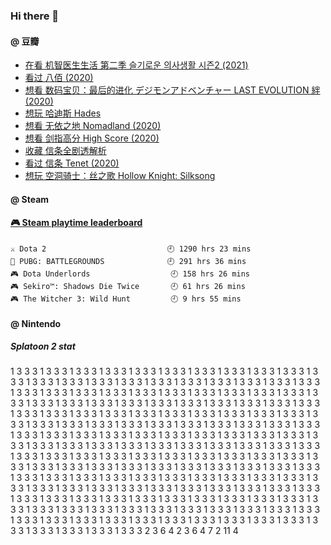 ### Hi there 👋

<!--
**dofine/dofine** is a ✨ _special_ ✨ repository because its `README.md` (this file) appears on your GitHub profile.

Here are some ideas to get you started:

- 🔭 I’m currently working on ...
- 🌱 I’m currently learning ...
- 👯 I’m looking to collaborate on ...
- 📫 How to reach me: ...
-->

#### @ 豆瓣
<!-- DOUBAN-ACTIVITIES:START -->
- [在看 机智医生生活 第二季 슬기로운 의사생활 시즌2‎ (2021)](https://www.douban.com/people/4612366/status/3480766334/)
- [看过 八佰‎ (2020)](https://www.douban.com/people/4612366/status/3237877414/)
- [想看 数码宝贝：最后的进化 デジモンアドベンチャー LAST EVOLUTION 絆‎ (2020)](https://www.douban.com/people/4612366/status/3155154023/)
- [想玩 哈迪斯 Hades](https://www.douban.com/people/4612366/status/3119716068/)
- [想看 无依之地 Nomadland‎ (2020)](https://www.douban.com/people/4612366/status/3104603749/)
- [想看 剑指高分 High Score‎ (2020)](https://www.douban.com/people/4612366/status/3096537527/)
- [收藏 信条全剧透解析](https://www.douban.com/people/4612366/status/3095501291/)
- [看过 信条 Tenet‎ (2020)](https://www.douban.com/people/4612366/status/3095492779/)
- [想玩 空洞骑士：丝之歌 Hollow Knight: Silksong](https://www.douban.com/people/4612366/status/3094250573/)
<!-- DOUBAN-ACTIVITIES:END -->

#### @ Steam
<!-- steam-box start -->
#### <a href="https://gist.github.com/f9d24328c5cf728a30e8451737ff5883" target="_blank">🎮 Steam playtime leaderboard</a>
```text
⚔️ Dota 2                           🕘 1290 hrs 23 mins
🍳 PUBG: BATTLEGROUNDS              🕘 291 hrs 36 mins
🎮 Dota Underlords                  🕘 158 hrs 26 mins
🎮 Sekiro™: Shadows Die Twice       🕘 61 hrs 26 mins
🎮 The Witcher 3: Wild Hunt         🕘 9 hrs 55 mins
```
<!-- Powered by https://github.com/YouEclipse/steam-box . -->
<!-- steam-box end -->

#### @ Nintendo
##### Splatoon 2 stat
<!-- SPLATOON-STAT:START -->
1	3	3	3
1	3	3	3
1	3	3	3
1	3	3	3
1	3	3	3
1	3	3	3
1	3	3	3
1	3	3	3
1	3	3	3
1	3	3	3
1	3	3	3
1	3	3	3
1	3	3	3
1	3	3	3
1	3	3	3
1	3	3	3
1	3	3	3
1	3	3	3
1	3	3	3
1	3	3	3
1	3	3	3
1	3	3	3
1	3	3	3
1	3	3	3
1	3	3	3
1	3	3	3
1	3	3	3
1	3	3	3
1	3	3	3
1	3	3	3
1	3	3	3
1	3	3	3
1	3	3	3
1	3	3	3
1	3	3	3
1	3	3	3
1	3	3	3
1	3	3	3
1	3	3	3
1	3	3	3
1	3	3	3
1	3	3	3
1	3	3	3
1	3	3	3
1	3	3	3
1	3	3	3
1	3	3	3
1	3	3	3
1	3	3	3
1	3	3	3
1	3	3	3
1	3	3	3
1	3	3	3
1	3	3	3
1	3	3	3
1	3	3	3
1	3	3	3
1	3	3	3
1	3	3	3
1	3	3	3
1	3	3	3
1	3	3	3
1	3	3	3
1	3	3	3
1	3	3	3
1	3	3	3
1	3	3	3
1	3	3	3
1	3	3	3
1	3	3	3
1	3	3	3
1	3	3	3
1	3	3	3
1	3	3	3
1	3	3	3
1	3	3	3
1	3	3	3
1	3	3	3
1	3	3	3
1	3	3	3
1	3	3	3
1	3	3	3
1	3	3	3
1	3	3	3
1	3	3	3
1	3	3	3
1	3	3	3
1	3	3	3
1	3	3	3
1	3	3	3
1	3	3	3
1	3	3	3
1	3	3	3
1	3	3	3
1	3	3	3
1	3	3	3
1	3	3	3
1	3	3	3
1	3	3	3
1	3	3	3
1	3	3	3
1	3	3	3
1	3	3	3
1	3	3	3
1	3	3	3
1	3	3	3
1	3	3	3
1	3	3	3
1	3	3	3
1	3	3	3
1	3	3	3
1	3	3	3
1	3	3	3
1	3	3	3
1	3	3	3
1	3	3	3
1	3	3	3
1	3	3	3
1	3	3	3
1	3	3	3
1	3	3	3
1	3	3	3
1	3	3	3
1	3	3	3
1	3	3	3
1	3	3	3
1	3	3	3
1	3	3	3
1	3	3	3
1	3	3	3
1	3	3	3
1	3	3	3
1	3	3	3
1	3	3	3
1	3	3	3
1	3	3	3
1	3	3	3
1	3	3	3
1	3	3	3
1	3	3	3
1	3	3	3
1	3	3	3
1	3	3	3
1	3	3	3
1	3	3	3
1	3	3	3
1	3	3	3
1	3	3	3
1	3	3	3
1	3	3	3
1	3	3	3
1	3	3	3
1	3	3	3
1	3	3	3
1	3	3	3
1	3	3	3
1	3	3	3
1	3	3	3
1	3	3	3
1	3	3	3
1	3	3	3
1	3	3	3
2	3	6	4
2	3	6	4
7	2	11	4
<!-- SPLATOON-STAT:END -->
